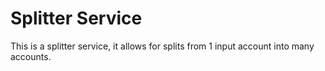 # Splitter Service

This is a splitter service, it allows for splits from 1 input account into many accounts.
